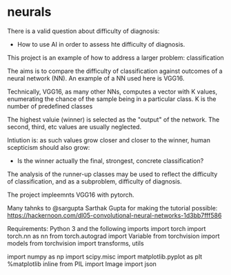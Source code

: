 # neurals
There is a valid question about difficulty of diagnosis: 
 - How to use AI in order to assess hte difficulty of diagnosis.

This project is an example of how to address a larger problem: classification

The aims is to compare the difficulty of classification against outcomes of a neural network (NN).
An example of a NN used here is VGG16.

Technically, VGG16, as many other NNs, computes a vector with K values,  enumerating the chance of the sample being in a particular class.
K is the number of predefined classes

The highest valuie (winner) is selected as the "output" of the network.
The second, third, etc values are usually neglected.


Intiution is:  as such values grow closer and closer to the winner, human scepticism should also grow: 
 - Is the winner actually the final, strongest, concrete classification?
 
 The analysis of the runner-up classes may be used to reflect the difficulty of classification, and as a subproblem, difficulty of diagnosis.

The project impleemnts VGG16 with pytorch.


Many tahnks to @sargupta Sarthak Gupta for making the tutorial possible:
https://hackernoon.com/dl05-convolutional-neural-networks-1d3bb7fff586


Requirements: Python 3 and the following imports
import torch
import torch.nn as nn
from torch.autograd import Variable
from torchvision import models
from torchvision import transforms, utils

import numpy as np
import scipy.misc
import matplotlib.pyplot as plt
%matplotlib inline
from PIL import Image
import json

